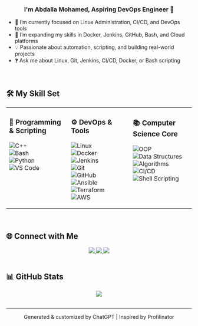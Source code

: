 ### <div align="center">I'm Abdalla Mohamed, Aspiring DevOps Engineer 🚀</div>  

- 🔭 I’m currently focused on Linux Administration, CI/CD, and DevOps tools  
- 🌱 I’m expanding my skills in Docker, Jenkins, GitHub, Bash, and Cloud platforms  
- 💡 Passionate about automation, scripting, and building real-world projects  
- ❓ Ask me about Linux, Git, Jenkins, CI/CD, Docker, or Bash scripting  

<br/>  


## 🛠️ My Skill Set  
<table><tr><td valign="top" width="33%">

### 🧠 Programming & Scripting  
![C++](https://img.shields.io/badge/C++-00599C?style=for-the-badge&logo=c%2B%2B&logoColor=white)  
![Bash](https://img.shields.io/badge/Bash-121011?style=for-the-badge&logo=gnu-bash&logoColor=white)  
![Python](https://img.shields.io/badge/Python-3670A0?style=for-the-badge&logo=python&logoColor=white)  
![VS Code](https://img.shields.io/badge/VSCode-007ACC?style=for-the-badge&logo=visual-studio-code&logoColor=white)

</td><td valign="top" width="33%">

### ⚙️ DevOps & Tools  
![Linux](https://img.shields.io/badge/Linux-FCC624?style=for-the-badge&logo=linux&logoColor=black)  
![Docker](https://img.shields.io/badge/Docker-2496ED?style=for-the-badge&logo=docker&logoColor=white)  
![Jenkins](https://img.shields.io/badge/Jenkins-D24939?style=for-the-badge&logo=jenkins&logoColor=white)  
![Git](https://img.shields.io/badge/Git-F05032?style=for-the-badge&logo=git&logoColor=white)  
![GitHub](https://img.shields.io/badge/GitHub-181717?style=for-the-badge&logo=github&logoColor=white)  
![Ansible](https://img.shields.io/badge/Ansible-000000?style=for-the-badge&logo=ansible&logoColor=white)  
![Terraform](https://img.shields.io/badge/Terraform-623CE4?style=for-the-badge&logo=terraform&logoColor=white)  
![AWS](https://img.shields.io/badge/AWS-232F3E?style=for-the-badge&logo=amazon-aws&logoColor=white)

</td><td valign="top" width="33%">

### 📚 Computer Science Core  
![OOP](https://img.shields.io/badge/OOP-blue?style=for-the-badge)  
![Data Structures](https://img.shields.io/badge/Data%20Structures-brightgreen?style=for-the-badge)  
![Algorithms](https://img.shields.io/badge/Algorithms-red?style=for-the-badge)  
![CI/CD](https://img.shields.io/badge/CI%2FCD-0052CC?style=for-the-badge&logo=gitlab&logoColor=white)  
![Shell Scripting](https://img.shields.io/badge/Shell%20Script-4EAA25?style=for-the-badge&logo=gnu-bash&logoColor=white)

</td></tr></table>
<br/>  


## 🌐 Connect with Me  
<div align="center">
<a href="https://www.linkedin.com/in/abdalla-mohamed-aboelfotouh-ab377325a" target="_blank">
<img src="https://img.shields.io/badge/LinkedIn-0077B5?style=for-the-badge&logo=linkedin&logoColor=white" />
</a>
<a href="mailto:abdallabola85@gmail.com" target="_blank">
<img src="https://img.shields.io/badge/Gmail-D14836?style=for-the-badge&logo=gmail&logoColor=white" />
</a>
<a href="https://github.com/abdalla-mohamed-aboelfotouh" target="_blank">
<img src="https://img.shields.io/badge/GitHub-181717?style=for-the-badge&logo=github&logoColor=white" />
</a>  
</div>  

<br/>  


## 📊 GitHub Stats  
<div align="center">
<img src="https://github-readme-stats.vercel.app/api?username=abdallamohamed&show_icons=true&count_private=true&hide_border=true&theme=radical" />
</div>  

<br/>  

---

<div align="center">Generated & customized by ChatGPT | Inspired by Profilinator</div>
